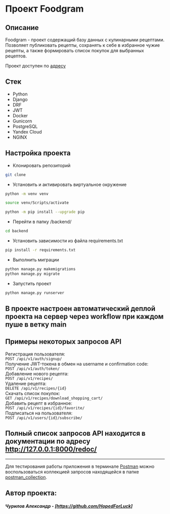 # Проект Foodgram

## Описание

Foodgram - проект содержащий базу данных с кулинарными рецептами.
Позволяет публиковать рецепты, сохранять к себе в избранное чужие рецепты, а также формировать список покупок для выбранных рецептов.

Проект доступен по [адресу](https://hopedforluck.sytes.net/)

## Стек

- Python
- Django
- DRF
- JWT
- Docker
- Gunicorn
- PostgreSQL
- Yandex Cloud
- NGINX

## Настройка проекта

- Клонировать репозиторий

```bash
git clone
```

- Установить и активировать виртуальное окружение

```bash
python -m venv venv
```

```bash
source venv/Scripts/activate
```

```bash
python -m pip install --upgrade pip
```

- Перейти в папку /backend/

```bash
cd backend
```

- Установить зависимости из файла requirements.txt

```bash
pip install -r requirements.txt
```

- Выполнить миграции

```bash
python manage.py makemigrations
python manage.py migrate
```

- Запустить проект

```bash
python manage.py runserver
```


## В проекте настроен автоматический деплой проекта на сервер через workflow при каждом пуше в ветку main


## Примеры некоторых запросов API

Регистрация пользователя:  
``` POST /api/v1/auth/signup/ ```  
Получение JWT-токена в обмен на username и confirmation code:  
``` POST /api/v1/auth/token/ ```  
Добавление нового рецепта:  
``` POST /api/v1/recipes/ ```  
Удаление рецепта:  
``` DELETE /api/v1/recipes/{id} ```  
Скачать список покупок:  
``` GET /api/v1/recipes/download_shopping_cart/ ```  
Добавить рецепт в избранное:  
``` POST /api/v1/recipes/{id}/favorite/ ```   
Подписаться на пользователя:  
``` POST /api/v1/users/{id}/subscribe/ ```    



## Полный список запросов API находится в документации по адресу http://127.0.0.1:8000/redoc/
____
Для тестирования работы приложения в терминале [Postman][1] можно воспользоваться коллекцией запросов находящейся в папке [postman_collection][2].



## Автор проекта:

##### Чурилов Александр - [https://github.com/HopedForLuck]

[1]: https://www.postman.com/
[2]: ./postman_collection/
